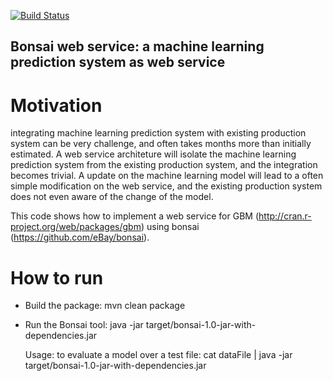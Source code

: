 [![Build Status](https://travis-ci.org/eBay/bonsai.svg?branch=master)](https://travis-ci.org/eBay/bonsai)

## Bonsai web service: a machine learning prediction system as web service

# Motivation
integrating machine learning prediction system with existing production system can be very challenge, and often takes months more than initially estimated. A web service architeture will isolate the machine learning prediction system from the existing production system, and the integration becomes trivial. A update on the machine learning model will lead to a often simple modification on the web service, and the existing production system does not even aware of the change of the model.

This code shows how to implement a web service for GBM (http://cran.r-project.org/web/packages/gbm) using bonsai (https://github.com/eBay/bonsai).

# How to run
  * Build the package: mvn clean package
  * Run the Bonsai tool: java -jar target/bonsai-1.0-jar-with-dependencies.jar
  
    Usage: 
      to evaluate a model over a test file: cat dataFile | java -jar target/bonsai-1.0-jar-with-dependencies.jar


